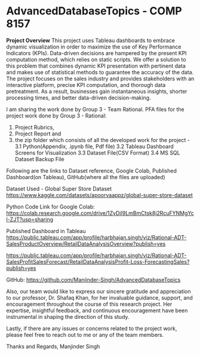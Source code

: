# AdvancedDatabaseTopics - COMP 8157

**Project Overview**
This project uses Tableau dashboards to embrace dynamic visualization in order to maximize the use of Key Performance Indicators (KPIs). Data-driven decisions are hampered by the present KPI computation method, which relies on static scripts. We offer a solution to this problem that combines dynamic KPI presentation with pertinent data and makes use of statistical methods to guarantee the accuracy of the data. The project focuses on the sales industry and provides stakeholders with an interactive platform, precise KPI computation, and thorough data pretreatment. As a result, businesses gain instantaneous insights, shorter processing times, and better data-driven decision-making.

I am sharing the work done by Group 3 - Team Rational. PFA files for the project work done by Group 3 - Rational:
1. Project Rubrics, 
2. Project Report and 
3. the zip folder which consists of all the developed work for the project - 
    3.1 Python(Appendix, .ipynb file, Pdf file) 
    3.2 Tableau Dashboard Screens for Visualization
    3.3 Dataset File(CSV Format)
    3.4 MS SQL Dataset Backup File

Following are the links to Dataset reference, Google Colab, Published Dashboard(on Tableau), GitHub(where all the files are uploaded)

Dataset Used - Global Super Store Dataset
https://www.kaggle.com/datasets/apoorvaappz/global-super-store-dataset

Python Code Link for Google Colab:
https://colab.research.google.com/drive/1ZyDiI9LmBmCtsk8j2RcuFYNMgYcl-ZJT?usp=sharing

Published Dashboard in Tableau
https://public.tableau.com/app/profile/harbhajan.singh/viz/Rational-ADT-SalesProductOverview/RetailDataAnalysisOverview?publish=yes

https://public.tableau.com/app/profile/harbhajan.singh/viz/Rational-ADT-SalesProfitSalesForecast/RetailDataAnalysisProfit-Loss-ForecastingSales?publish=yes
 
GitHub:
https://github.com/Manjinder-Singh/AdvancedDatabaseTopics

Also, our team would like to express our sincere gratitude and appreciation to our professor, Dr. Shafaq Khan, for her invaluable guidance, support, and encouragement throughout the course of this research project. Her expertise, insightful feedback, and continuous encouragement have been instrumental in shaping the direction of this study.

Lastly, if there are any issues or concerns related to the project work, please feel free to reach out to me or any of the team members.

Thanks and Regards,
Manjinder Singh
